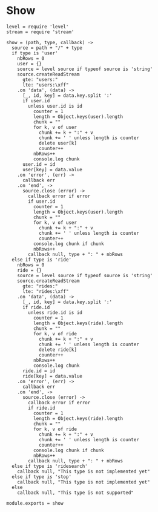 # Show

    level = require 'level'
    stream = require 'stream'

    show = (path, type, callback) ->
      source = path + "/" + type
      if type is 'user'
        nbRows = 0
        user = {}
        source = level source if typeof source is 'string'
        source.createReadStream
          gte: "users:"
          lte: "users:\xff"
        .on 'data', (data) ->
          [_, id, key] = data.key.split ':'
          if user.id
            unless user.id is id
              counter = 1
              length = Object.keys(user).length
              chunk = ""
              for k, v of user
                chunk += k + ":" + v
                chunk += ' ' unless length is counter
                delete user[k]
                counter++
              nbRows++
              console.log chunk
          user.id = id
          user[key] = data.value
        .on 'error', (err) ->
          callback err
        .on 'end', ->
          source.close (error) ->
            callback error if error
            if user.id
              counter = 1
              length = Object.keys(user).length
              chunk = ""
              for k, v of user
                chunk += k + ":" + v
                chunk += ' ' unless length is counter
                counter++
              console.log chunk if chunk
              nbRows++
            callback null, type + ": " + nbRows
      else if type is 'ride'
        nbRows = 0
        ride = {}
        source = level source if typeof source is 'string'
        source.createReadStream
          gte: "rides:"
          lte: "rides:\xff"
        .on 'data', (data) ->
          [_, id, key] = data.key.split ':'
          if ride.id
            unless ride.id is id
              counter = 1
              length = Object.keys(ride).length
              chunk = ""
              for k, v of ride
                chunk += k + ":" + v
                chunk += ' ' unless length is counter
                delete ride[k]
                counter++
              nbRows++
              console.log chunk
          ride.id = id
          ride[key] = data.value
        .on 'error', (err) ->
          callback err
        .on 'end', ->
          source.close (error) ->
            callback error if error
            if ride.id
              counter = 1
              length = Object.keys(ride).length
              chunk = ""
              for k, v of ride
                chunk += k + ":" + v
                chunk += ' ' unless length is counter
                counter++
              console.log chunk if chunk
              nbRows++
            callback null, type + ": " + nbRows
      else if type is 'ridesearch'
        callback null, "This type is not implemented yet"
      else if type is 'stop'
        callback null, "This type is not implemented yet"
      else
        callback null, "This type is not supported"

    module.exports = show
